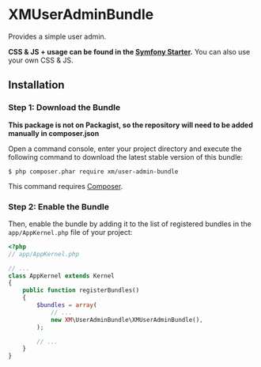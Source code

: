 # XMUserAdminBundle
Provides a simple user admin.

**CSS & JS + usage can be found in the [Symfony Starter](https://github.com/xmmedia/starter_symfony).** You can also use your own CSS & JS.

## Installation

### Step 1: Download the Bundle

**This package is not on Packagist, so the repository will need to be added manually in composer.json**

Open a command console, enter your project directory and execute the
following command to download the latest stable version of this bundle:

```console
$ php composer.phar require xm/user-admin-bundle
```

This command requires [Composer](https://getcomposer.org/download/).

### Step 2: Enable the Bundle

Then, enable the bundle by adding it to the list of registered bundles
in the `app/AppKernel.php` file of your project:

```php
<?php
// app/AppKernel.php

// ...
class AppKernel extends Kernel
{
    public function registerBundles()
    {
        $bundles = array(
            // ...
            new XM\UserAdminBundle\XMUserAdminBundle(),
        );

        // ...
    }
}
```
